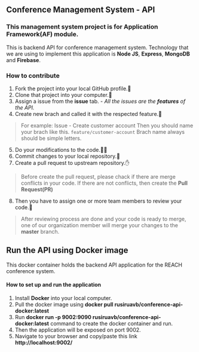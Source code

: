 ## Conference Management System - API
### This management system project is for Application Framework(AF) module.

This is backend API for conference management system. Technology that we are using to implement this application is **Node JS**, **Express**, **MongoDB** and **Firebase**.

### How to contribute
1. Fork the project into your local GitHub profile.:fork_and_knife:
2. Clone that project into your computer.:rocket:
3. Assign a issue from the **issue** tab. - *All the issues are the **features** of the API.*
4. Create new brach and called it with the respected feature.:seedling:
> For example: Issue - Create customer account
> Then you should name your brach like this.
> `feature/customer-account`
> Brach name always should be simple letters.
5. Do your modifications to the code.👨‍💻
6. Commit changes to your local repository.💬
7. Create a pull request to upstream repository.:hand:
> Before create the pull request, please chack if there are merge conflicts in your code. If there are not conflicts, then create the **Pull Request(PR)**
8. Then you have to assign one or more team members to review your code.:eyes:
> After reviewing process are done and your code is ready to merge, one of our organization member will merge your changes to the **master** branch.
## Run the API using Docker image
This docker container holds the backend API application for the REACH conference system.

#### How to set up and run the application
1. Install **Docker** into your local computer.
2. Pull the docker image using **docker pull rusiruavb/conference-api-docker:latest**
3. Run **docker run -p 9002:9090 rusiruavb/conference-api-docker:latest** command to create the docker container and run.
4. Then the application will be exposed on port 9002.
5. Navigate to your browser and copy/paste this link **http://localhost:9002/**
